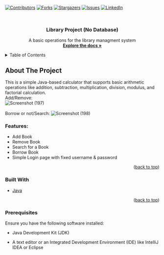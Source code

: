<a name="readme-top"></a>

<!-- PROJECT SHIELDS -->

[![Contributors][contributors-shield]][contributors-url]
[![Forks][forks-shield]][forks-url]
[![Stargazers][stars-shield]][stars-url]
[![Issues][issues-shield]][issues-url]
[![LinkedIn][linkedin-shield]][linkedin-url]



<!-- PROJECT LOGO -->
<br />
<div align="center">
  <h3 align="center">Library Project (No Database)</h3>

  <p align="center">
    A basic operations for the library managment system 
    <br />
    <a href="https://github.com/Arsany-Osama/Library-Project-Java/tree/master"><strong>Explore the docs »</strong></a>
  </p>
</div>



<!-- TABLE OF CONTENTS -->
<details>
  <summary>Table of Contents</summary>
  <ol>
    <li>
      <a href="#about-the-project">About The Project</a>
      <ul>
        <li><a href="#built-with">Built With</a></li>
      </ul>
    </li>
    <li>
      <a href="#getting-started">Getting Started</a>
      <ul>
        <li><a href="#prerequisites">Prerequisites</a></li>
      </ul>
    </li>
  </ol>
</details>



<!-- ABOUT THE PROJECT -->

## About The Project

This is a simple Java-based calculator that supports basic arithmetic operations like addition, subtraction, multiplication, division, modulus, and factorial calculation.
</br>
Add/Remove:
</br>
![Screenshot (197)](https://github.com/Arsany-Osama/Library-Project-Java/assets/160052013/788fd150-8462-418d-a558-628357dc5456)
</br>
</br>
Borrow or not/Search:
![Screenshot (198)](https://github.com/Arsany-Osama/Library-Project-Java/assets/160052013/d26d4b4c-a560-4b5f-ae85-3b6b48c08cee)

### Features:
- Add Book
- Remove Book
- Search for a Book
- Borrow Book
- Simple Login page with fixed username & password

<p align="right">(<a href="#readme-top">back to top</a>)</p>



### Built With

* [Java](https://www.oracle.com/java/)

<p align="right">(<a href="#readme-top">back to top</a>)</p>

### Prerequisites

Ensure you have the following software installed:
* Java Development Kit (JDK)
* A text editor or an Integrated Development Environment (IDE) like IntelliJ IDEA or Eclipse

  [contributors-shield]: https://img.shields.io/github/contributors/Arsany-Osama/Library-Project-Java.svg?style=for-the-badge
[contributors-url]: https://github.com/Arsany-Osama/Library-Project-Java/graphs/contributors
[forks-shield]: https://img.shields.io/github/forks/Arsany-Osama/Library-Project-Java.svg?style=for-the-badge
[forks-url]: https://github.com/Arsany-Osama/Library-Project-Java/network/members
[stars-shield]: https://img.shields.io/github/stars/Arsany-Osama/Library-Project-Java.svg?style=for-the-badge
[stars-url]: https://github.com/Arsany-Osama/Library-Project-Java/stargazers
[issues-shield]: https://img.shields.io/github/issues/Arsany-Osama/Library-Project-Java.svg?style=for-the-badge
[issues-url]: https://github.com/Arsany-Osama/Library-Project-Java/issues
[linkedin-shield]: https://img.shields.io/badge/-LinkedIn-black.svg?style=for-the-badge&logo=linkedin&colorB=555
[linkedin-url]: https://linkedin.com/in/arsany-osama-446942264
